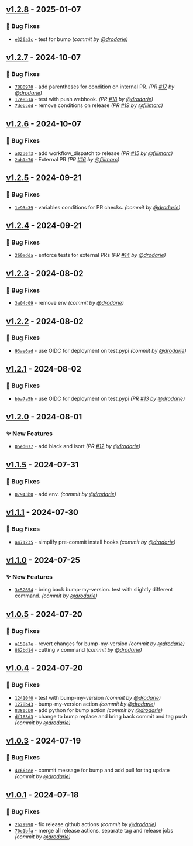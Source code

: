 
## [v1.2.8] - 2025-01-07
### :bug: Bug Fixes
- [`e326a3c`](https://github.com/drodarie/test_actions/commit/e326a3c73ba7f7431bc5e264f714a10363d90623) - test for bump *(commit by [@drodarie](https://github.com/drodarie))*


## [v1.2.7] - 2024-10-07
### :bug: Bug Fixes
- [`7880970`](https://github.com/drodarie/test_actions/commit/7880970fcbd92ee608b29d6518f8c19b227a2304) - add parentheses for condition on internal PR. *(PR [#17](https://github.com/drodarie/test_actions/pull/17) by [@drodarie](https://github.com/drodarie))*
- [`17e851a`](https://github.com/drodarie/test_actions/commit/17e851ad98f75e5f2dc711c041c4a25bbb6a7b3a) - test with push webhook. *(PR [#18](https://github.com/drodarie/test_actions/pull/18) by [@drodarie](https://github.com/drodarie))*
- [`7debcdd`](https://github.com/drodarie/test_actions/commit/7debcdd91d7a7612bf84bd6f8bf635073db143ed) - remove conditions on release *(PR [#19](https://github.com/drodarie/test_actions/pull/19) by [@filimarc](https://github.com/filimarc))*


## [v1.2.6] - 2024-10-07
### :bug: Bug Fixes
- [`a02d6f3`](https://github.com/drodarie/test_actions/commit/a02d6f34817b4603f02d358ed9ff7983b61a1f20) - add workflow_dispatch to release *(PR [#15](https://github.com/drodarie/test_actions/pull/15) by [@filimarc](https://github.com/filimarc))*
- [`2ab1c76`](https://github.com/drodarie/test_actions/commit/2ab1c76aafd6895335de59cccabd76fa11878193) - External PR *(PR [#16](https://github.com/drodarie/test_actions/pull/16) by [@filimarc](https://github.com/filimarc))*


## [v1.2.5] - 2024-09-21
### :bug: Bug Fixes
- [`1e93c39`](https://github.com/drodarie/test_actions/commit/1e93c395d02b16085abebd3b260e5090b161a004) - variables conditions for PR checks. *(commit by [@drodarie](https://github.com/drodarie))*


## [v1.2.4] - 2024-09-21
### :bug: Bug Fixes
- [`260adda`](https://github.com/drodarie/test_actions/commit/260adda0dffc28ef337028968a3cd5f5167ce1a0) - enforce tests for external PRs   *(PR [#14](https://github.com/drodarie/test_actions/pull/14) by [@drodarie](https://github.com/drodarie))*


## [v1.2.3] - 2024-08-02
### :bug: Bug Fixes
- [`3a04c09`](https://github.com/drodarie/test_actions/commit/3a04c09385817006723ec8f4e12bff53bd0466f0) - remove env *(commit by [@drodarie](https://github.com/drodarie))*


## [v1.2.2] - 2024-08-02
### :bug: Bug Fixes
- [`93ae6ad`](https://github.com/drodarie/test_actions/commit/93ae6ad86496900f9d45c404964c5a40bd1f3cf5) - use OIDC for deployment on test.pypi *(commit by [@drodarie](https://github.com/drodarie))*


## [v1.2.1] - 2024-08-02
### :bug: Bug Fixes
- [`bba7a5b`](https://github.com/drodarie/test_actions/commit/bba7a5b13fb80e4c2b503bb181ec40702db83171) - use OIDC for deployment on test.pypi *(PR [#13](https://github.com/drodarie/test_actions/pull/13) by [@drodarie](https://github.com/drodarie))*


## [v1.2.0] - 2024-08-01
### :sparkles: New Features
- [`05ed077`](https://github.com/drodarie/test_actions/commit/05ed077b412cd6675d5fa1114b7cfb36c9701851) - add black and isort *(PR [#12](https://github.com/drodarie/test_actions/pull/12) by [@drodarie](https://github.com/drodarie))*


## [v1.1.5] - 2024-07-31
### :bug: Bug Fixes
- [`07943b0`](https://github.com/drodarie/test_actions/commit/07943b009b677e0a2c31638c8ff0f333717307ac) - add env. *(commit by [@drodarie](https://github.com/drodarie))*


## [v1.1.1] - 2024-07-30
### :bug: Bug Fixes
- [`a471235`](https://github.com/drodarie/test_actions/commit/a47123513ae76bfa6ebf011ad36945a03d144efb) - simplify pre-commit install hooks *(commit by [@drodarie](https://github.com/drodarie))*


## [v1.1.0] - 2024-07-25
### :sparkles: New Features
- [`3c52654`](https://github.com/drodarie/test_actions/commit/3c526547d4ec05b69cfbb81a0b7fdccfe011c63f) - bring back bump-my-version. test with slightly different command. *(commit by [@drodarie](https://github.com/drodarie))*


## [v1.0.5] - 2024-07-20
### :bug: Bug Fixes
- [`a158a7e`](https://github.com/drodarie/test_actions/commit/a158a7e36cebeb653bafb227c31020323242b4e9) - revert changes for bump-my-version *(commit by [@drodarie](https://github.com/drodarie))*
- [`862bd14`](https://github.com/drodarie/test_actions/commit/862bd1408810982394d72c009337e18c5fedd9f1) - cutting v command *(commit by [@drodarie](https://github.com/drodarie))*


## [v1.0.4] - 2024-07-20
### :bug: Bug Fixes
- [`12410f0`](https://github.com/drodarie/test_actions/commit/12410f0e079d99624da5addbf5bb41e377014d33) - test with bump-my-version *(commit by [@drodarie](https://github.com/drodarie))*
- [`1278b43`](https://github.com/drodarie/test_actions/commit/1278b43628b97819aa8ba5d3abc0e7854ffc47b3) - bump-my-version action *(commit by [@drodarie](https://github.com/drodarie))*
- [`8380cb0`](https://github.com/drodarie/test_actions/commit/8380cb05f9effae1686464a8d5c404c054de4e9f) - add python for bump action *(commit by [@drodarie](https://github.com/drodarie))*
- [`df163d3`](https://github.com/drodarie/test_actions/commit/df163d3df66c41dd9d19ae8ed57c91af472b6d84) - change to bump replace and bring back commit and tag push *(commit by [@drodarie](https://github.com/drodarie))*


## [v1.0.3] - 2024-07-19
### :bug: Bug Fixes
- [`4c66cee`](https://github.com/drodarie/test_actions/commit/4c66ceef26527a7be9812ea54bf801bb0af2bf06) - commit message for bump and add pull for tag update *(commit by [@drodarie](https://github.com/drodarie))*


## [v1.0.1] - 2024-07-18
### :bug: Bug Fixes
- [`2b29990`](https://github.com/drodarie/test_actions/commit/2b29990435a6e8eff12848fdc80a007107c761d3) - fix release github actions *(commit by [@drodarie](https://github.com/drodarie))*
- [`70c1bfa`](https://github.com/drodarie/test_actions/commit/70c1bfab7dd926b4155983df125c0bcaf4b485d3) - merge all release actions, separate tag and release jobs *(commit by [@drodarie](https://github.com/drodarie))*

[v1.0.1]: https://github.com/drodarie/test_actions/compare/v1.0.0...v1.0.1
[v1.0.3]: https://github.com/drodarie/test_actions/compare/v1.0.2...v1.0.3
[v1.0.4]: https://github.com/drodarie/test_actions/compare/v1.0.3...v1.0.4
[v1.0.5]: https://github.com/drodarie/test_actions/compare/v1.0.4...v1.0.5
[v1.1.0]: https://github.com/drodarie/test_actions/compare/v1.0.5...v1.1.0
[v1.1.1]: https://github.com/drodarie/test_actions/compare/v1.1.0...v1.1.1
[v1.1.5]: https://github.com/drodarie/test_actions/compare/v1.1.4...v1.1.5
[v1.2.0]: https://github.com/drodarie/test_actions/compare/v1.1.5...v1.2.0
[v1.2.1]: https://github.com/drodarie/test_actions/compare/v1.2.0...v1.2.1
[v1.2.2]: https://github.com/drodarie/test_actions/compare/v1.2.1...v1.2.2
[v1.2.3]: https://github.com/drodarie/test_actions/compare/v1.2.2...v1.2.3
[v1.2.4]: https://github.com/drodarie/test_actions/compare/v1.2.3...v1.2.4
[v1.2.5]: https://github.com/drodarie/test_actions/compare/v1.2.4...v1.2.5
[v1.2.6]: https://github.com/drodarie/test_actions/compare/v1.2.5...v1.2.6
[v1.2.7]: https://github.com/drodarie/test_actions/compare/v1.2.6...v1.2.7
[v1.2.8]: https://github.com/drodarie/test_actions/compare/v1.2.7...v1.2.8
